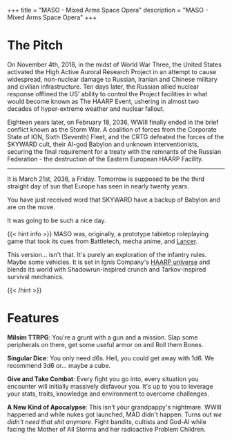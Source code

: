 +++
title = "MASO - Mixed Arms Space Opera"
description = "MASO - Mixed Arms Space Opera"
+++

# The Pitch

On November 4th, 2018, in the midst of World War Three, the United States activated the High Active Auroral Research Project in an attempt to cause widespread, non-nuclear damage to Russian, Iranian and Chinese military and civilian infrastructure. Ten days later, the Russian allied nuclear response offlined the US' ability to control the Project facilities in what would become known as The HAARP Event, ushering in almost two decades of hyper-extreme weather and nuclear fallout.   

Eighteen years later, on February 18, 2036, WWIII finally ended in the brief conflict known as the Storm War. A coalition of forces from the Corporate State of ION, Sixth (Seventh) Fleet, and the CRTG defeated the forces of the SKYWARD cult, their AI-god Babylon and unknown interventionists, securing the final requirement for a treaty with the remnants of the Russian Federation - the destruction of the Eastern European HAARP Facility.  

<hr>

It is March 21st, 2036, a Friday. Tomorrow is supposed to be the third straight day of sun that Europe has seen in nearly twenty years. 

You have just received word that SKYWARD have a backup of Babylon and are on the move.

It was going to be such a nice day.

{{< hint info >}}
MASO was, originally, a prototype tabletop roleplaying game that took its cues from Battletech, mecha anime, and [Lancer](https://massif-press.itch.io/corebook-pdf).  

This version... isn't that. It's purely an exploration of the infantry rules. Maybe some vehicles. It is set in Ignis Company's [HAARP universe](https://www.youtube.com/watch?v=Ie13GMC3fTA&list=PLmHznWsTk8BTJofMfAf_E4Ee0hxn0dURA) and blends its world with Shadowrun-inspired crunch and Tarkov-inspired survival mechanics.

{{< /hint >}}

# Features

**Milsim TTRPG**: You're a grunt with a gun and a mission. Slap some peripherals on there, get some useful armor on and Roll them Bones.

**Singular Dice**: You only need d6s. Hell, you could get away with 1d6. We recommend 3d6 or... maybe a cube.

**Give and Take Combat**: Every fight you go into, every situation you encounter will initially massively disfavour you. It's up to you to leverage your stats, traits, knowledge and environment to overcome challenges.

**A New Kind of Apocalypse**: This isn't your grandpappy's nightmare. WWIII happened and while nukes got launched, MAD didn't happen. Turns out *we didn't need that shit anymore*. Fight bandits, cultists and God-AI while facing the Mother of All Storms and her radioactive Problem Children.  